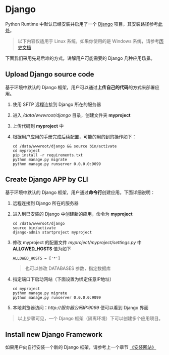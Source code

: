 # Django

Python Runtime 中默认已经安装并启用了一个 [Django](https://github.com/django/django) 项目，其安装路径参考[此处](/zh/stack-components.md#django)。

> 以下内容仅适用于 Linux 系统，如果你使用的是 Windows 系统，请参考[历史文档](django-windows-old.md)

下面我们采用先易后难的方式，讲解用户可能需要的 Django 几种应用场景。

## Upload Django source code

基于环境中默认的 Django 框架，用户可以通过**上传自己的代码**的方式来部署应用。

1. 使用 SFTP 远程连接到 Django 所在的服务器

2. 进入 */data/wwwroot/django* 目录，创建文件夹 **myproject**

3. 上传代码到 **myproject** 中

4. 根据用户应用的手册完成后续配置，可能的用的到的操作如下：
   ```
   cd /data/wwwroot/django && source bin/activate
   cd myproject
   pip install -r requirements.txt
   python manage.py migrate
   python manage.py runserver 0.0.0.0:9099
   ```

## Create Django APP by CLI

基于环境中默认的 Django 框架，用户通过**命令行**创建应用。下面详细说明：

1. 远程连接到 Django 所在的服务器

2. 进入到已安装的 Django 中创建新的应用，命令为 **myproject**
   ```
   cd /data/wwwroot/django
   source bin/activate
   django-admin startproject myproject
   ```

3. 修改 myproject 的配置文件 *myproject/myproject/settings.py* 中 **ALLOWED_HOSTS** 值为如下
   ```
   ALLOWED_HOSTS = ['*']
   ```
   > 也可以修改 DATABASES 参数，指定数据库

4. 指定端口下启动网站（下面设置为绑定任意IP地址）
   ```
   cd myproject
   python manage.py migrate
   python manage.py runserver 0.0.0.0:9099
   ```

5. 本地浏览器访问：*http://服务器公网IP:9099* 便可以看到 Django 界面

> 以上步骤可见，一个 Django 框架（隔离环境）下可以创建多个应用项目。

## Install new Django Framework

如果用户向自行安装一个新的 Django 框架，请参考上一个章节 [《安装网站》](/zh/solution-addapps.md)